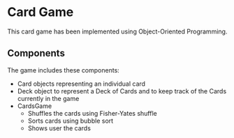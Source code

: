 # Card Game
This card game has been implemented using Object-Oriented Programming. 

## Components 
The game includes these components:
- Card objects representing an individual card
- Deck object to represent a Deck of Cards and to keep track of the Cards currently in the game
- CardsGame
    - Shuffles the cards using Fisher-Yates shuffle
    - Sorts cards using bubble sort
    - Shows user the cards 
